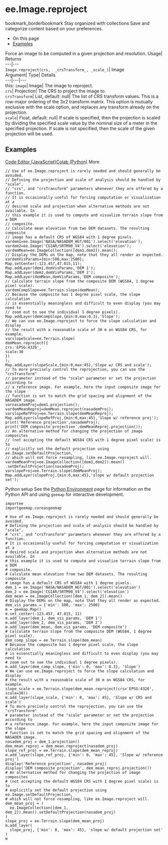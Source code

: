  
#  ee.Image.reproject 
bookmark_borderbookmark Stay organized with collections  Save and categorize content based on your preferences. 
  * On this page
  * [Examples](https://developers.google.com/earth-engine/apidocs/ee-image-reproject#examples)


Force an image to be computed in a given projection and resolution. 
Usage| Returns  
---|---  
`Image.reproject(crs,  _crsTransform_, _scale_)`| Image  
Argument| Type| Details  
---|---|---  
this: `image`| Image| The image to reproject.  
`crs`| Projection| The CRS to project the image to.  
`crsTransform`| List, default: null| The list of CRS transform values. This is a row-major ordering of the 3x2 transform matrix. This option is mutually exclusive with the scale option, and replaces any transform already on the projection.  
`scale`| Float, default: null| If scale is specified, then the projection is scaled by dividing the specified scale value by the nominal size of a meter in the specified projection. If scale is not specified, then the scale of the given projection will be used.  
## Examples
[Code Editor (JavaScript)](https://developers.google.com/earth-engine/apidocs/ee-image-reproject#code-editor-javascript-sample)[Colab (Python)](https://developers.google.com/earth-engine/apidocs/ee-image-reproject#colab-python-sample) More
```
// Use of ee.Image.reproject is rarely needed and should generally be avoided.
// Defining the projection and scale of analysis should be handled by "scale",
// "crs", and "crsTransform" parameters whenever they are offered by a function.
// It is occasionally useful for forcing computation or visualization at a
// desired scale and projection when alternative methods are not available. In
// this example it is used to compute and visualize terrain slope from a DEM
// composite.
// Calculate mean elevation from two DEM datasets. The resulting composite
// image has a default CRS of WGS84 with 1 degree pixels.
vardem1=ee.Image('NASA/NASADEM_HGT/001').select('elevation');
vardem2=ee.Image('CGIAR/SRTM90_V4').select('elevation');
vardemMean=ee.ImageCollection([dem1,dem2]).mean();
// Display the DEMs on the map, note that they all render as expected.
vardemVisParams={min:500,max:2500};
Map.setCenter(-123.457,47.815,11);
Map.addLayer(dem1,demVisParams,'DEM 1');
Map.addLayer(dem2,demVisParams,'DEM 2');
Map.addLayer(demMean,demVisParams,'DEM composite');
// Calculate terrain slope from the composite DEM (WGS84, 1 degree pixel scale).
vardemCompSlope=ee.Terrain.slope(demMean);
// Because the composite has 1 degree pixel scale, the slope calculation
// is essenstially meaningless and difficult to even display (you may need to
// zoom out to see the individual 1 degree pixels).
Map.addLayer(demCompSlope,{min:0,max:0.3},'Slope');
// We can use ee.Image.reproject to force the slope calculation and display
// the result with a reasonable scale of 30 m on WGS84 CRS, for example.
varslopeScale=ee.Terrain.slope(
demMean.reproject({
crs:'EPSG:4326',
scale:30
})
);
Map.addLayer(slopeScale,{min:0,max:45},'Slope w/ CRS and scale');
// To more precisely control the reprojection, you can use the "crsTransform"
// parameter instead of the "scale" parameter or set the projection according to
// a reference image. For example, here the input composite image for the slope
// function is set to match the grid spacing and alignment of the NASADEM image.
varnasademProj=dem1.projection();
vardemMeanReproj=demMean.reproject(nasademProj);
varslopeRefProj=ee.Terrain.slope(demMeanReproj);
Map.addLayer(slopeRefProj,{min:0,max:45},'Slope w/ reference proj');
print('Reference projection',nasademProj);
print('DEM composite projection',demMeanReproj.projection());
// An alternative method for changing the projection of image composites
// (not accepting the default WGS84 CRS with 1 degree pixel scale) is to
// explicitly set the default projection using ee.Image.setDefaultProjection,
// which will not force resampling, like ee.Image.reproject will.
vardemMeanProj=ee.ImageCollection([dem1,dem2]).mean()
.setDefaultProjection(nasademProj);
varslopeProj=ee.Terrain.slope(demMeanProj);
Map.addLayer(slopeProj,{min:0,max:45},'slope w/ default projection set');
```
Python setup
See the [ Python Environment](https://developers.google.com/earth-engine/guides/python_install) page for information on the Python API and using `geemap` for interactive development.
```
importee
importgeemap.coreasgeemap
```
```
# Use of ee.Image.reproject is rarely needed and should generally be avoided.
# Defining the projection and scale of analysis should be handled by "scale",
# "crs", and "crsTransform" parameters whenever they are offered by a function.
# It is occasionally useful for forcing computation or visualization at a
# desired scale and projection when alternative methods are not available. In
# this example it is used to compute and visualize terrain slope from a DEM
# composite.
# Calculate mean elevation from two DEM datasets. The resulting composite
# image has a default CRS of WGS84 with 1 degree pixels.
dem_1 = ee.Image('NASA/NASADEM_HGT/001').select('elevation')
dem_2 = ee.Image('CGIAR/SRTM90_V4').select('elevation')
dem_mean = ee.ImageCollection([dem_1, dem_2]).mean()
# Display the DEMs on the map, note that they all render as expected.
dem_vis_params = {'min': 500, 'max': 2500}
m = geemap.Map()
m.set_center(-123.457, 47.815, 11)
m.add_layer(dem_1, dem_vis_params, 'DEM 1')
m.add_layer(dem_2, dem_vis_params, 'DEM 2')
m.add_layer(dem_mean, dem_vis_params, 'DEM composite')
# Calculate terrain slope from the composite DEM (WGS84, 1 degree pixel scale).
dem_comp_slope = ee.Terrain.slope(dem_mean)
# Because the composite has 1 degree pixel scale, the slope calculation
# is essenstially meaningless and difficult to even display (you may need to
# zoom out to see the individual 1 degree pixels).
m.add_layer(dem_comp_slope, {'min': 0, 'max': 0.3}, 'Slope')
# We can use ee.Image.reproject to force the slope calculation and display
# the result with a reasonable scale of 30 m on WGS84 CRS, for example.
slope_scale = ee.Terrain.slope(dem_mean.reproject(crs='EPSG:4326', scale=30))
m.add_layer(slope_scale, {'min': 0, 'max': 45}, 'Slope w/ CRS and scale')
# To more precisely control the reprojection, you can use the "crsTransform"
# parameter instead of the "scale" parameter or set the projection according to
# a reference image. For example, here the input composite image for the slope
# function is set to match the grid spacing and alignment of the NASADEM image.
nasadem_proj = dem_1.projection()
dem_mean_reproj = dem_mean.reproject(nasadem_proj)
slope_ref_proj = ee.Terrain.slope(dem_mean_reproj)
m.add_layer(slope_ref_proj, {'min': 0, 'max': 45}, 'Slope w/ reference proj')
display('Reference projection', nasadem_proj)
display('DEM composite projection', dem_mean_reproj.projection())
# An alternative method for changing the projection of image composites
# (not accepting the default WGS84 CRS with 1 degree pixel scale) is to
# explicitly set the default projection using ee.Image.setDefaultProjection,
# which will not force resampling, like ee.Image.reproject will.
dem_mean_proj = (
  ee.ImageCollection([dem_1, dem_2]).mean().setDefaultProjection(nasadem_proj)
)
slope_proj = ee.Terrain.slope(dem_mean_proj)
m.add_layer(
  slope_proj, {'min': 0, 'max': 45}, 'slope w/ default projection set'
)
m
```

